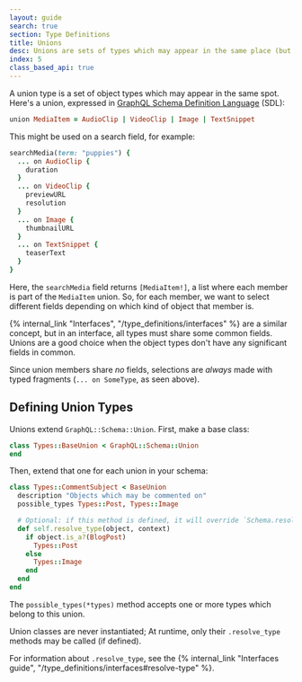 ```yaml
---
layout: guide
search: true
section: Type Definitions
title: Unions
desc: Unions are sets of types which may appear in the same place (but don't share fields).
index: 5
class_based_api: true
---
```


A union type is a set of object types which may appear in the same spot. Here's a union, expressed in [GraphQL Schema Definition Language](http://graphql.org/learn/schema/#type-language) (SDL):

```ruby
union MediaItem = AudioClip | VideoClip | Image | TextSnippet
```

This might be used on a search field, for example:

```ruby
searchMedia(term: "puppies") {
  ... on AudioClip {
    duration
  }
  ... on VideoClip {
    previewURL
    resolution
  }
  ... on Image {
    thumbnailURL
  }
  ... on TextSnippet {
    teaserText
  }
}
```

Here, the `searchMedia` field returns `[MediaItem!]`, a list where each member is part of the `MediaItem` union. So, for each member, we want to select different fields depending on which kind of object that member is.

{% internal_link "Interfaces", "/type_definitions/interfaces" %} are a similar concept, but in an interface, all types must share some common fields. Unions are a good choice when the object types don't have any significant fields in common.

Since union members share _no_ fields, selections are _always_ made with typed fragments (`... on SomeType`, as seen above).

## Defining Union Types


Unions extend `GraphQL::Schema::Union`. First, make a base class:

```ruby
class Types::BaseUnion < GraphQL::Schema::Union
end
```

Then, extend that one for each union in your schema:

```ruby
class Types::CommentSubject < BaseUnion
  description "Objects which may be commented on"
  possible_types Types::Post, Types::Image

  # Optional: if this method is defined, it will override `Schema.resolve_type`
  def self.resolve_type(object, context)
    if object.is_a?(BlogPost)
      Types::Post
    else
      Types::Image
    end
  end
end
```

The `possible_types(*types)` method accepts one or more types which belong to this union.

Union classes are never instantiated; At runtime, only their `.resolve_type` methods may be called (if defined).

For information about `.resolve_type`, see the {% internal_link "Interfaces guide", "/type_definitions/interfaces#resolve-type" %}.
